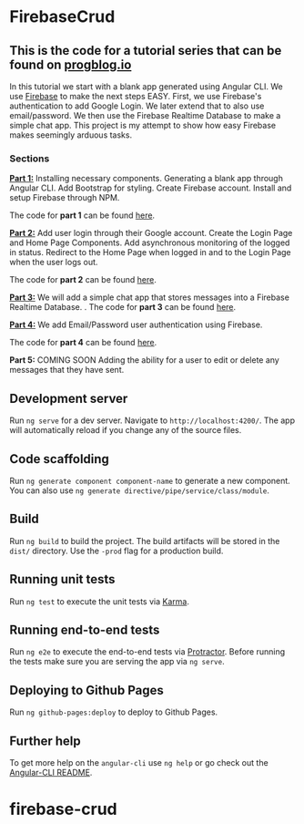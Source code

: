 # FirebaseCrud

## This is the code for a tutorial series that can be found on [progblog.io](https://progblog.io)

In this tutorial we start with a blank app generated using Angular CLI. We use [Firebase](https://firebase.google.com/) to make the next steps EASY. First, we use Firebase's authentication to add Google Login. We later extend that to also use email/password. We then use the Firebase Realtime Database to make a simple chat app. This project is my attempt to show how easy Firebase makes seemingly arduous tasks.

### Sections

[**Part 1:**](https://progblog.io/Angular-2-Firebase-Tutorial-Part-1-Create-a-Firebase-3-CRUD-app-with-Angular-CLI/) Installing necessary components. Generating a blank app through Angular CLI. Add Bootstrap for styling. Create Firebase account. Install and setup Firebase through NPM.

The code for **part 1** can be found [here](https://github.com/HuddleHouse/firebase-crud/tree/firebase-crud-part-1).

[**Part 2:**](https://progblog.io/Angular-2-Firebase-Tutorial-Part-2-Adding-Authentication/) Add user login through their Google account. Create the Login Page and Home Page Components. Add asynchronous monitoring of the logged in status. Redirect to the Home Page when logged in and to the Login Page when the user logs out.

The code for **part 2** can be found [here](https://github.com/HuddleHouse/firebase-crud/tree/firebase-crud-part-2).

[**Part 3:**](https://progblog.io/Angular-2-Firebase-Tutorial-Part-3-Adding-the-Realtime-Database/) We will add a simple chat app that stores messages into a Firebase Realtime Database.
.
The code for **part 3** can be found [here](https://github.com/HuddleHouse/firebase-crud/tree/firebase-crud-part-3).

[**Part 4:**](https://progblog.io/Angular-2-Firebase-Tutorial-Part-4-Adding-Email-Password-Authentication/) We add Email/Password user authentication using Firebase.

The code for **part 4** can be found [here](https://github.com/HuddleHouse/firebase-crud/tree/firebase-crud-part-4).

**Part 5:** COMING SOON Adding the ability for a user to edit or delete any messages that they have sent.

## Development server
Run `ng serve` for a dev server. Navigate to `http://localhost:4200/`. The app will automatically reload if you change any of the source files.

## Code scaffolding

Run `ng generate component component-name` to generate a new component. You can also use `ng generate directive/pipe/service/class/module`.

## Build

Run `ng build` to build the project. The build artifacts will be stored in the `dist/` directory. Use the `-prod` flag for a production build.

## Running unit tests

Run `ng test` to execute the unit tests via [Karma](https://karma-runner.github.io).

## Running end-to-end tests

Run `ng e2e` to execute the end-to-end tests via [Protractor](http://www.protractortest.org/).
Before running the tests make sure you are serving the app via `ng serve`.

## Deploying to Github Pages

Run `ng github-pages:deploy` to deploy to Github Pages.

## Further help

To get more help on the `angular-cli` use `ng help` or go check out the [Angular-CLI README](https://github.com/angular/angular-cli/blob/master/README.md).
# firebase-crud
